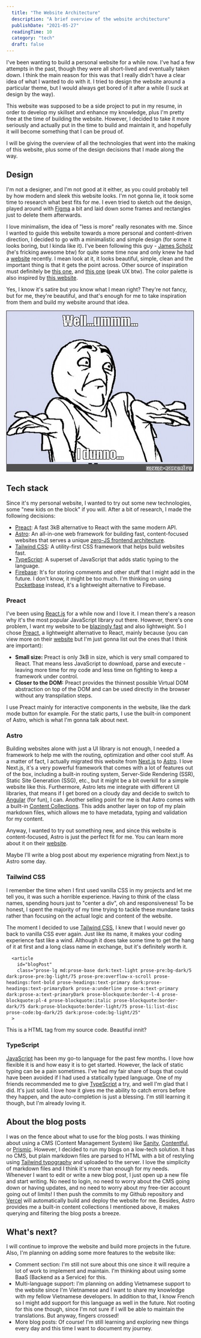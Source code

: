 ```yaml
---
  title: "The Website Architecture"
  description: "A brief overview of the website architecture"
  publishDate: "2021-05-27"
  readingTime: 10
  category: "tech"
  draft: false
---
```


I've been wanting to build a personal website for a while now. I've had a few attempts in the past, though they were all short-lived and eventually taken down. I think the main reason for this was that I really didn't have a clear idea of what I wanted to do with it. I tried to design the website around a particular theme, but I would always get bored of it after a while (I suck at design by the way).

This website was supposed to be a side project to put in my resume, in order to develop my skillset and enhance my knowledge, plus I'm pretty free at the time of building the website. However, I decided to take it more seriously and actually put in the time to build and maintain it, and hopefully it will become something that I can be proud of.

I will be giving the overview of all the technologies that went into the making of this website, plus some of the design decisions that I made along the way.

## Design

I'm not a designer, and I'm not good at it either, as you could probably tell by how modern and sleek this website looks. I'm not gonna lie, it took some time to research what best fits for me. I even tried to sketch out the design, played around with [Figma](https://www.figma.com) a bit and laid down some frames and rectangles just to delete them afterwards.

I love minimalism, the idea of "less is more" really resonates with me. Since I wanted to guide this website towards a more personal and content-driven direction, I decided to go with a minimalistic and simple design (for some it looks boring, but I kinda like it). I've been following this guy - [James Scholz](https://www.youtube.com/@JamesScholz) (he's fricking awesome btw) for quite some time now and only knew he had a [website](https://jvscholz.com/) recently. I mean look at it, it looks beautiful, simple, clean and the important thing is that it gets the point across. Other source of inspiration must definitely be [this one](https://www.alexhughes.dev/), and [this one](https://www.bugswriter.com/) (peak UX btw). The color palette is also inspired by [this website](https://www.rust-lang.org).

Yes, I know it's satire but you know what I mean right? They're not fancy, but for me, they're beautiful, and that's enough for me to take inspiration from them and build my website around that idea.

![Well uhm I dunno](../../assets/tech-stack-1.jpg)

## Tech stack

Since it's my personal website, I wanted to try out some new technologies, some "new kids on the block" if you will. After a bit of research, I made the following decisions:

- [Preact](https://preactjs.com/): A fast 3kB alternative to React with the same modern API.
- [Astro](https://astro.build/): An all-in-one web framework for building fast, content-focused websites that serves a unique [zero-JS frontend architecture](https://docs.astro.build/en/concepts/islands/).
- [Tailwind CSS](https://tailwindcss.com/): A utility-first CSS framework that helps build websites fast.
- [TypeScript](https://www.typescriptlang.org/): A superset of JavaScript that adds static typing to the language.
- [Firebase](https://firebase.google.com/): It's for storing comments and other stuff that I might add in the future. I don't know, it might be too much. I'm thinking on using [Pocketbase](https://www.pocketbase.io/) instead, it's a lightweight alternative to Firebase.

### Preact

I've been using [React.js](https://react.dev/) for a while now and I love it. I mean there's a reason why it's the most popular JavaScript library out there. However, there's one problem, I want my website to be [blazingly fast](https://www.youtube.com/@ThePrimeagen) and also lightweight. So I chose [Preact](https://preactjs.com), a lightweight alternative to React, mainly because (you can view more on their [website](https://preactjs.com/) but I'm just gonna list out the ones that I think are important):

- **Small size:** Preact is only 3kB in size, which is very small compared to React. That means less JavaScript to download, parse and execute - leaving more time for my code and less time on fighting to keep a framework under control. 
- **Closer to  the DOM:** Preact provides the thinnest possible Virtual DOM abstraction on top of the DOM and can be used directly in the browser without any transpilation steps. 

I use Preact mainly for interactive components in the website, like the dark mode button for example. For the static parts, I use the built-in component of Astro, which is what I'm gonna talk about next.
### Astro

Building websites alone with just a UI library is not enough, I needed a framework to help me with the routing, optimization and other cool stuff. As a matter of fact, I actually migrated this website from [Next.js](https://nextjs.org/) to [Astro](https://astro.build/). I love Next.js, it's a very powerful framework that comes with a lot of features out of the box, including a built-in routing system, Server-Side Rendering (SSR), Static Site Generation (SSG), etc., but it might be a bit overkill for a simple website like this. Furthermore, Astro lets me integrate with different UI libraries, that means if I get bored on a cloudy day and decide to switch to [Angular](https://www.youtube.com/watch?v=yjTVMXammAw) (for fun), I can. Another selling point for me is that Astro comes with a built-in [Content Collections](https://docs.astro.build/en/guides/content-collections/). This adds another layer on top of my plain markdown files, which allows me to have metadata, typing and validation for my content.

Anyway, I wanted to try out something new, and since this website is content-focused, Astro is just the perfect fit for me. You can learn more about it on their [website](https://astro.build/).

Maybe I'll write a blog post about my experience migrating from Next.js to Astro some day.

### Tailwind CSS

I remember the time when I first used vanilla CSS in my projects and let me tell you, it was such a horrible experience. Having to think of the class names, spending hours just to "center a div", oh and responsiveness! To be honest, I spent the majority of my time trying to tackle these mundane tasks rather than focusing on the actual logic and content of the website.

The moment I decided to use [Tailwind CSS](https://tailwindcss.com/), I knew that I would never go back to vanilla CSS ever again. Just like its name, it makes your coding experience fast like a wind. Although it does take some time to get the hang of it at first and a long class name in exchange, but it's definitely worth it.

```
  <article
    id="blogPost"
    class="prose-lg md:prose-base dark:text-light prose-pre:bg-dark/5 dark:prose-pre:bg-light/75 prose-pre:overflow-x-scroll prose-headings:font-bold prose-headings:text-primary dark:prose-headings:text-primaryDark prose-a:underline prose-a:text-primary dark:prose-a:text-primaryDark prose-blockquote:border-l-4 prose-blockquote:pl-4 prose-blockquote:italic prose-blockquote:border-dark/75 dark:prose-blockquote:border-light/75 prose-li:list-disc prose-code:bg-dark/25 dark:prose-code:bg-light/25"
  >
```

This is a HTML tag from my source code. Beautiful innit?

### TypeScript

[JavaScript](https://developer.mozilla.org/en-US/docs/Web/JavaScript) has been my go-to language for the past few months. I love how flexible it is and how easy it is to get started. However, the lack of static typing can be a pain sometimes. I've had my fair share of bugs that could have been avoided if I had used a statically typed language. One of my friends recommended me to give [TypeScript](https://www.typescriptlang.org/) a try, and well I'm glad that I did. It's just solid. I love how it gives me the ability to catch errors before they happen, and the auto-completion is just a blessing. I'm still learning it though, but I'm already loving it.

## About the blog posts

I was on the fence about what to use for the blog posts. I was thinking about using a CMS (Content Management System) like [Sanity](https://www.sanity.io/), [Contentful](https://www.contentful.com/), or [Prismic](https://prismic.io/). However, I decided to run my blogs on a low-tech solution. It has no CMS, but plain markdown files are parsed to HTML with a bit of restyling using [Tailwind typography](https://tailwindcss.com/docs/typography-plugin) and uploaded to the server. I love the simplicity of markdown files and I think it's more than enough for my needs. Whenever I want to edit or write a new blog post, I just open up a new file and start writing. No need to login, no need to worry about the CMS going down or having updates, and no need to worry about my free-tier account going out of limits! I then push the commits to my Github repository and [Vercel](https://vercel.com/) will automatically build and deploy the website for me. Besides, Astro provides me a built-in content collections I mentioned above, it makes querying and filtering the blog posts a breeze.

## What's next?

I will continue to improve the website and build more projects in the future. Also, I'm planning on adding some more features to the website like:

- Comment section: I'm still not sure about this one since it will require a lot of work to implement and maintain. I'm thinking about using some BaaS (Backend as a Service) for this.
- Multi-language support: I'm planning on adding Vietnamese support to the website since I'm Vietnamese and I want to share my knowledge with my fellow Vietnamese developers. In addition to that, I know French so I might add support for this language as well in the future. Not rooting for this one though, since I'm not sure if I will be able to maintain the translations. But anyway, fingers crossed!
- More blog posts: Of course! I'm still learning and exploring new things every day and this time I want to document my journey.